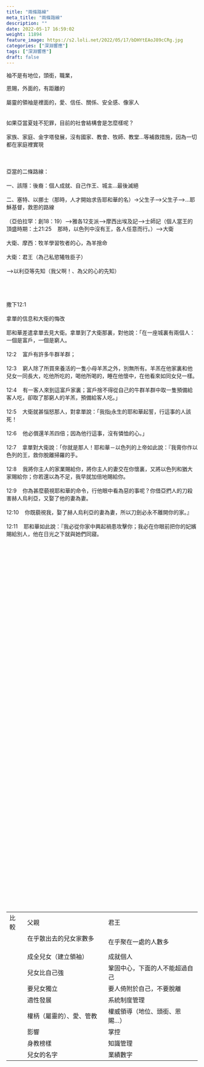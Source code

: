 ```yaml
---
title: "兩條路線"
meta_title: "兩條路線"
description: ""
date: 2022-05-17 16:59:02
weight: 11894
feature_image: https://s2.loli.net/2022/05/17/bDHYtEAoJ89cCRg.jpg
categories: ["深淵響應"]
tags: ["深淵響應"]
draft: false
---
```


<span data-wiz-span="data-wiz-span">袖不是有地位，頭銜，職業，</span><br />
<div>恩賜，外面的，有距離的</div><br />
<div><span data-wiz-span="data-wiz-span">屬靈的領袖是裡面的，愛、信任、關係、安全感、像家人</span></div><br />
<div></div><br />
<div><span data-wiz-span="data-wiz-span">如果亞當夏娃不犯罪，目前的社會結構會是怎麼樣呢？</span></div><br />
<div><span data-wiz-span="data-wiz-span">家族、家庭、金字塔發展，沒有國家、教會、牧師、教堂…等補救措施，因為一切都在家庭裡實現</span></div><br />
<div><span data-wiz-span="data-wiz-span"> </span></div><br />
<div><span data-wiz-span="data-wiz-span">亞當的二條路線：</span></div><br />
<div><span data-wiz-span="data-wiz-span">一、該隱：後裔：個人成就、自己作王、城主…最後滅絕</span></div><br />
<div><span data-wiz-span="data-wiz-span">二、塞特、以挪士（那時，人才開始求告耶和華的名）-&gt;父生子--&gt;父生子--&gt;…耶穌基督，救恩的路線</span></div><br />
<div><span data-wiz-span="data-wiz-span">（亞伯拉罕：創18：19）--&gt;雅各12支派--&gt;摩西出埃及記--&gt;士師記（個人當王的頂盛時期：土</span><span data-wiz-span="data-wiz-span">21:25    那時，以色列中沒有王，各人任意而行。）--&gt;大衛</span></div><br />
<div><span data-wiz-span="data-wiz-span">大衛、摩西：牧羊學習牧者的心，為羊捨命</span></div><br />
<div><span data-wiz-span="data-wiz-span">大衛：君王（為己私慾犧牲臣子）</span></div><br />
<div><span data-wiz-span="data-wiz-span">--&gt;以利亞等先知（我父啊！、為父的心的先知）</span></div><br />
<div><span data-wiz-span="data-wiz-span"> </span></div><br />
<div><br />
<div><span data-wiz-span="data-wiz-span">撒下12:1   </span></div><br />
<div><span data-wiz-span="data-wiz-span">拿單的信息和大衛的悔改</span></div><br />
<div><span data-wiz-span="data-wiz-span">耶和華差遣拿單去見大衛。拿單到了大衛那裏，對他說：「在一座城裏有兩個人：一個是富戶，一個是窮人。</span></div><br />
<div><span data-wiz-span="data-wiz-span">12:2    富戶有許多牛群羊群；</span></div><br />
<div><span data-wiz-span="data-wiz-span">12:3    窮人除了所買來養活的一隻小母羊羔之外，別無所有。羊羔在他家裏和他兒女一同長大，吃他所吃的，喝他所喝的，睡在他懷中，在他看來如同女兒一樣。</span></div><br />
<div><span data-wiz-span="data-wiz-span">12:4    有一客人來到這富戶家裏；富戶捨不得從自己的牛群羊群中取一隻預備給客人吃，卻取了那窮人的羊羔，預備給客人吃。」</span></div><br />
<div><span data-wiz-span="data-wiz-span">12:5    大衛就甚惱怒那人，對拿單說：「我指永生的耶和華起誓，行這事的人該死！</span></div><br />
<div><span data-wiz-span="data-wiz-span">12:6    他必償還羊羔四倍；因為他行這事，沒有憐恤的心。」</span></div><br />
<div><span data-wiz-span="data-wiz-span">12:7    拿單對大衛說：「你就是那人！耶和華－以色列的上帝如此說：『我膏你作以色列的王，救你脫離掃羅的手。</span></div><br />
<div><span data-wiz-span="data-wiz-span">12:8    我將你主人的家業賜給你，將你主人的妻交在你懷裏，又將以色列和猶大家賜給你；你若還以為不足，我早就加倍地賜給你。</span></div><br />
<div><span data-wiz-span="data-wiz-span">12:9    你為甚麼藐視耶和華的命令，行他眼中看為惡的事呢？你借亞捫人的刀殺害赫人烏利亞，又娶了他的妻為妻。</span></div><br />
<div><span data-wiz-span="data-wiz-span">12:10    你既藐視我，娶了赫人烏利亞的妻為妻，所以刀劍必永不離開你的家。』</span></div><br />
<div><span data-wiz-span="data-wiz-span">12:11    耶和華如此說：『我必從你家中興起禍患攻擊你；我必在你眼前把你的妃嬪賜給別人，他在日光之下就與她們同寢。</span></div><br />
</div><br />
<div></div><br />
<div><br />
<table cellspacing="0" cellpadding="0"><br />
<tbody><br />
<tr><br />
<td><span data-wiz-span="data-wiz-span">比較</span></td><br />
<td><span data-wiz-span="data-wiz-span">父親</span></td><br />
<td><span data-wiz-span="data-wiz-span">君王</span></td><br />
</tr><br />
<tr><br />
<td></td><br />
<td><span data-wiz-span="data-wiz-span">在乎散出去的兒女家數多</span><span style="font-family: 'Microsoft JhengHei UI';">    </span><span style="font-family: 'Microsoft JhengHei UI';">    </span></td><br />
<td>在乎聚在一處的人數多</td><br />
</tr><br />
<tr><br />
<td></td><br />
<td>成全兒女（建立領袖）</td><br />
<td>成就個人</td><br />
</tr><br />
<tr><br />
<td></td><br />
<td>兒女比自己強</td><br />
<td>鞏固中心，下面的人不能超過自己</td><br />
</tr><br />
<tr><br />
<td></td><br />
<td>要兒女獨立</td><br />
<td>要人倚附於自己，不要脫離</td><br />
</tr><br />
<tr><br />
<td colspan="1"></td><br />
<td colspan="1">適性發展</td><br />
<td colspan="1">系統制度管理</td><br />
</tr><br />
<tr><br />
<td colspan="1"></td><br />
<td colspan="1">權柄（屬靈的）、愛、管教</td><br />
<td colspan="1">權威領導（地位、頭銜、恩賜…）</td><br />
</tr><br />
<tr><br />
<td colspan="1"></td><br />
<td colspan="1">影響</td><br />
<td colspan="1">掌控</td><br />
</tr><br />
<tr><br />
<td colspan="1"></td><br />
<td colspan="1">身教榜樣</td><br />
<td colspan="1">知識管理</td><br />
</tr><br />
<tr><br />
<td colspan="1"></td><br />
<td colspan="1">兒女的名字</td><br />
<td colspan="1">業績數字<span data-wiz-span="data-wiz-span">​</span></td><br />
</tr><br />
</tbody><br />
</table><br />
</div><br />
<div></div><br />
<div></div><br />
<div></div><br />
<div></div>
        